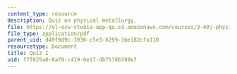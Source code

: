 ```yaml
---
content_type: resource
description: Quiz on physical metallurgy.
file: https://ol-ocw-studio-app-qa.s3.amazonaws.com/courses/3-40j-physical-metallurgy-fall-2009/f7f825a06a79c4196e17db75786789e7_MIT3_40JF09_quiz1_08.pdf
file_type: application/pdf
parent_uid: d49f9d9c-3036-c5e3-6299-1be182cfa110
resourcetype: Document
title: Quiz I
uid: f7f825a0-6a79-c419-6e17-db75786789e7
---
```

